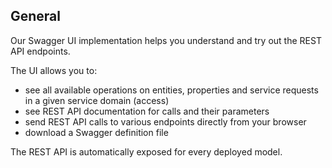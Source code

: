 ## General
Our Swagger UI implementation helps you understand and try out the REST API endpoints.

The UI allows you to:

* see all available operations on entities, properties and service requests in a given service domain (access)
* see REST API documentation for calls and their parameters
* send REST API calls to various endpoints directly from your browser
* download a Swagger definition file

The REST API is automatically exposed for every deployed model.
